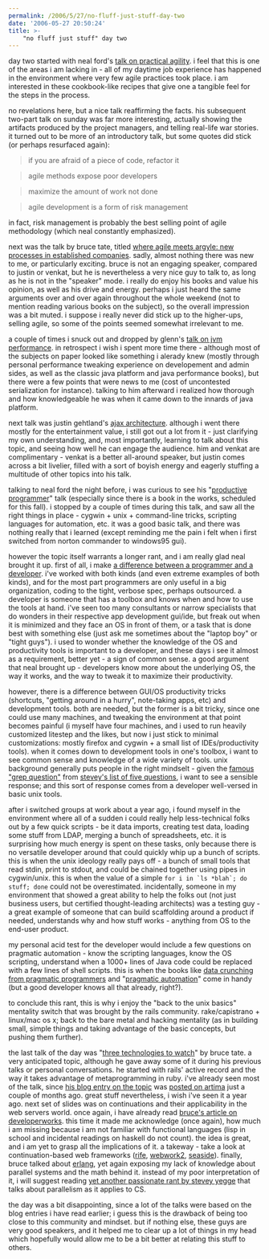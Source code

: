 ```yaml
---
permalink: /2006/5/27/no-fluff-just-stuff-day-two
date: '2006-05-27 20:50:24'
title: >-
    "no fluff just stuff" day two
---
```


day two started with neal ford's [talk on practical
agility](http://nofluffjuststuff.com/speaker_topic_view.jsp?topicId=270).
i feel that this is one of the areas i am lacking in - all of my daytime
job experience has happened in the environment where very few agile
practices took place. i am interested in these cookbook-like recipes
that give one a tangible feel for the steps in the process.

no revelations here, but a nice talk reaffirming the facts. his
subsequent two-part talk on sunday was far more interesting, actually
showing the artifacts produced by the project managers, and telling
real-life war stories. it turned out to be more of an introductory talk,
but some quotes did stick (or perhaps resurfaced again):

> if you are afraid of a piece of code, refactor it

> agile methods expose poor developers

> maximize the amount of work not done

> agile development is a form of risk management

in fact, risk management is probably the best selling point of agile
methodology (which neal constantly emphasized).

next was the talk by bruce tate, titled [where agile meets argyle: new
processes in established
companies](http://nofluffjuststuff.com/speaker_topic_view.jsp?topicId=176).
sadly, almost nothing there was new to me, or particularly exciting.
bruce is not an engaging speaker, compared to justin or venkat, but he
is nevertheless a very nice guy to talk to, as long as he is not in the
"speaker" mode. i really do enjoy his books and value his opinion, as
well as his drive and energy. perhaps i just heard the same arguments
over and over again throughout the whole weekend (not to mention reading
various books on the subject), so the overall impression was a bit
muted. i suppose i really never did stick up to the higher-ups, selling
agile, so some of the points seemed somewhat irrelevant to me.

a couple of times i snuck out and dropped by glenn's [talk on jvm
performance](http://nofluffjuststuff.com/speaker_topic_view.jsp?topicId=346).
in retrospect i wish i spent more time there - although most of the
subjects on paper looked like something i alerady knew (mostly through
personal performance tweaking experience on developement and admin
sides, as well as the classic java platform and java performance books),
but there were a few points that were news to me (cost of uncontested
serialization for instance). talking to him afterward i realized how
thorough and how knowledgeable he was when it came down to the innards
of java platform.

next talk was justin gehtland's [ajax
architecture](http://nofluffjuststuff.com/speaker_topic_view.jsp?topicId=297).
although i went there mostly for the entertainment value, i still got
out a lot from it - just clarifying my own understanding, and, most
importantly, learning to talk about this topic, and seeing how well he
can engage the audience. him and venkat are complimentary - venkat is a
better all-around speaker, but justin comes across a bit livelier,
filled with a sort of boyish energy and eagerly stuffing a multitude of
other topics into his talk.

talking to neal ford the night before, i was curious to see his
"[productive
programmer](http://nofluffjuststuff.com/show_session_view.jsp?sessionId=1901&showId=53)"
talk (especially since there is a book in the works, scheduled for this
fall). i stopped by a couple of times during this talk, and saw all the
right things in place - cygwin + unix + command-line tricks, scripting
languages for automation, etc. it was a good basic talk, and there was
nothing really that i learned (except reminding me the pain i felt when
i first switched from norton commander to windows95 gui).

however the topic itself warrants a longer rant, and i am really glad
neal brought it up. first of all, i make [a difference between a
programmer and a
developer](http://www.ericsink.com/No_Programmers.html). i've worked
with both kinds (and even extreme examples of both kinds), and for the
most part programmers are only useful in a big organization, coding to
the tight, verbose spec, perhaps outsourced. a developer is someone that
has a toolbox and knows when and how to use the tools at hand. i've seen
too many consultants or narrow specialists that do wonders in their
respective app development gui/ide, but freak out when it is minimized
and they face an OS in front of them, or a task that is done best with
something else (just ask me sometimes about the "laptop boy" or "tight
guys"). i used to wonder whether the knowledge of the OS and
productivity tools is important to a developer, and these days i see it
almost as a requirement, better yet - a sign of common sense. a good
argument that neal brought up - developers know more about the
underlying OS, the way it works, and the way to tweak it to maximize
their productivity.

however, there is a difference between GUI/OS productivity tricks
(shortcuts, "getting around in a hurry", note-taking apps, etc) and
development tools. both are needed, but the former is a bit tricky,
since one could use many machines, and tweaking the environment at that
point becomes painful (i myself have four machines, and i used to run
heavily customized litestep and the likes, but now i just stick to
minimal customizations: mostly firefox and cygwin + a small list of
IDEs/productivity tools). when it comes down to development tools in
one's toolbox, i want to see common sense and knowledge of a wide
variety of tools. unix background generally puts people in the right
mindselt - given the [famous "grep
question"](http://www.cabochon.com/~stevey/blog-rants/five-essential-phone-screen-questions.html)
from [stevey's list of five
questions](http://www.cabochon.com/~stevey/blog-rants/five-essential-phone-screen-questions.html),
i want to see a sensible response; and this sort of response comes from
a developer well-versed in basic unix tools.

after i switched groups at work about a year ago, i found myself in the
environment where all of a sudden i could really help less-technical
folks out by a few quick scripts - be it data imports, creating test
data, loading some stuff from LDAP, merging a bunch of spreadsheets,
etc. it is surprising how much energy is spent on these tasks, only
because there is no versatile developer around that could quickly whip
up a bunch of scripts. this is when the unix ideology really pays off -
a bunch of small tools that read stdin, print to stdout, and could be
chained together using pipes in cygwin/unix. this is when the value of a
simple `` for i in `ls *blah`; do stuff; done `` could not be
overestimated. incidentally, someone in my environment that showed a
great ability to help the folks out (not just business users, but
certified thought-leading architects) was a testing guy - a great
example of someone that can build scaffolding around a product if
needed, understands why and how stuff works - anything from OS to the
end-user product.

my personal acid test for the developer would include a few questions on
pragmatic automation - know the scripting languages, know the OS
scripting, understand when a 1000+ lines of Java code could be replaced
with a few lines of shell scripts. this is when the books like [data
crunching from pragmatic
programmers](http://pragmaticprogrammer.com/titles/gwd/index.html) and
"[pragmatic
automation](http://pragmaticprogrammer.com/starter_kit/auto/index.html)"
come in handy (but a good developer knows all that already, right?).

to conclude this rant, this is why i enjoy the "back to the unix basics"
mentality switch that was brought by the rails community.
rake/capistrano + linux/mac os x; back to the bare metal and hacking
mentality (as in building small, simple things and taking advantage of
the basic concepts, but pushing them further).

the last talk of the day was "[three technologies to
watch](http://nofluffjuststuff.com/speaker_topic_view.jsp?topicId=278)"
by bruce tate. a very anticipated topic, although he gave away some of
it during his previous talks or personal conversations. he started with
rails' active record and the way it takes advantage of metaprogramming
in ruby. i've already seen most of the talk, since [his blog entry on
the
topic](http://weblogs.java.net/blog/batate/archive/2006/01/we_should_learn.html)
was [posted on
artima](http://www.artima.com/weblogs/viewpost.jsp?thread=152273) just a
couple of months ago. great stuff nevertheless, i wish i've seen it a
year ago. next set of slides was on continuations and their
applicability in the web servers world. once again, i have already read
[bruce's article on
developerworks](http://www-128.ibm.com/developerworks/java/library/j-cb03216/index.html).
this time it made me acknowledge (once again), how much i am missing
because i am not familiar with functional languages (lisp in school and
incidental readings on haskell do not count). the idea is great, and i
am yet to grasp all the implications of it. a takeway - take a look at
continuation-based web frameworks ([rife](http://rifers.org/),
[webwork2](http://www.opensymphony.com/webwork/),
[seaside](http://www-128.ibm.com/developerworks/opensource/library/os-lightweight8/)).
finally, bruce talked about
[erlang](http://en.wikipedia.org/wiki/Erlang_programming_language), yet
again exposing my lack of knowledge about parallel systems and the math
behind it. instead of my poor interpretation of it, i will suggest
reading [yet another passionate rant by stevey
yegge](http://steve-yegge.blogspot.com/2006/03/moores-law-is-crap.html)
that talks about parallelism as it applies to CS.

the day was a bit disappointing, since a lot of the talks were based on
the blog entries i have read earlier; i guess this is the drawback of
being too close to this community and mindset. but if nothing else,
these guys are very good speakers, and it helped me to clear up a lot of
things in my head which hopefully would allow me to be a bit better at
relating this stuff to others.

